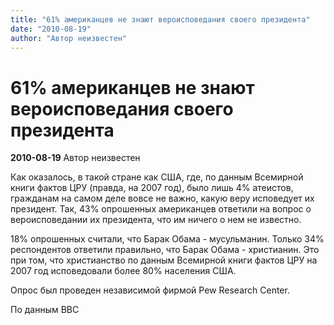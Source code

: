 ```yaml
---
title: "61% американцев не знают вероисповедания своего президента"
date: "2010-08-19"
author: "Автор неизвестен"
---
```


# 61% американцев не знают вероисповедания своего президента

**2010-08-19** Автор неизвестен

Как оказалось, в такой стране как США, где, по данным Всемирной книги фактов ЦРУ (правда, на 2007 год), было лишь 4% атеистов, гражданам на самом деле вовсе не важно, какую веру исповедует их президент. Так, 43% опрошенных американцев ответили на вопрос о вероисповедании их президента, что им ничего о нем не известно.

18% опрошенных считали, что Барак Обама - мусульманин. Только 34% респондентов ответили правильно, что Барак Обама - христианин. Это при том, что христианство по данным Всемирной книги фактов ЦРУ на 2007 год исповедовали более 80% населения США.

Опрос был проведен независимой фирмой Pew Research Center.

По данным BBC